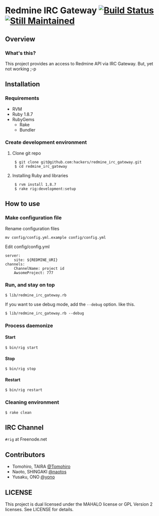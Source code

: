 Redmine IRC Gateway [![Build Status](https://secure.travis-ci.org/hackers/redmine_irc_gateway.png)](http://travis-ci.org/hackers/redmine_irc_gateway) [![Still Maintained](http://stillmaintained.com/hackers/redmine_irc_gateway.png)](http://stillmaintained.com/hackers/redmine_irc_gateway)
================================================================================


Overview
-------------------------------------------------------------------------------

### What's this?

This project provides an access to Redmine API via IRC Gateway.
But, yet not working ;-p


Installation
-------------------------------------------------------------------------------

### Requirements

- RVM
- Ruby 1.8.7
- RubyGems
    - Rake
    - Bundler


### Create development environment

1. Clone git repo

        $ git clone git@github.com:hackers/redmine_irc_gateway.git
        $ cd redmine_irc_gateway

2. Installing Ruby and libraries

        $ rvm install 1.8.7
        $ rake rig:development:setup


How to use
-------------------------------------------------------------------------------

### Make configuration file

Rename configuration files

    mv config/config.yml.example config/config.yml

Edit config/config.yml

    server:
        site: ${REDMINE_URI}
    channels:
        ChannelName: project id
        AwsomeProject: 777


### Run, and stay on top

    $ lib/redmine_irc_gateway.rb

If you want to use debug mode, add the `--debug` option. like this.

    $ lib/redmine_irc_gateway.rb --debug


### Process daemonize

#### Start

    $ bin/rig start

#### Stop

    $ bin/rig stop

#### Restart

    $ bin/rig restart


### Cleaning environment

    $ rake clean


IRC Channel
-------------------------------------------------------------------------------

`#rig` at Freenode.net


Contributors
-------------------------------------------------------------------------------

- Tomohiro, TAIRA [@Tomohiro](http://twitter.com/Tomohiro)
- Naoto, SHINGAKI [@naotos](http://twitter.com/naotos)
- Yusaku, ONO [@yono](http://twitter.com/yono)


LICENSE
-------------------------------------------------------------------------------

This project is dual licensed under the MAHALO license or GPL Version 2 licenses.
See LICENSE for details.
